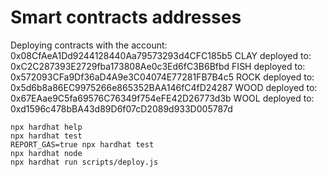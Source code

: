 # Smart contracts addresses

Deploying contracts with the account: 0x08CfAeA1Dd9244128440Aa79573293d4CFC185b5
CLAY deployed to: 0xC2C287393E2729fba173808Ae0c3Ed6fC3B6Bfbd
FISH deployed to: 0x572093CFa9Df36aD4A9e3C04074E77281FB7B4c5
ROCK deployed to: 0x5d6b8a86EC9975266e865352BAA146fC4fD24287
WOOD deployed to: 0x67EAae9C5fa69576C76349f754eFE42D26773d3b
WOOL deployed to: 0xd1596c478bBA43d89D6f07cD2089d933D005787d

```shell
npx hardhat help
npx hardhat test
REPORT_GAS=true npx hardhat test
npx hardhat node
npx hardhat run scripts/deploy.js
```
